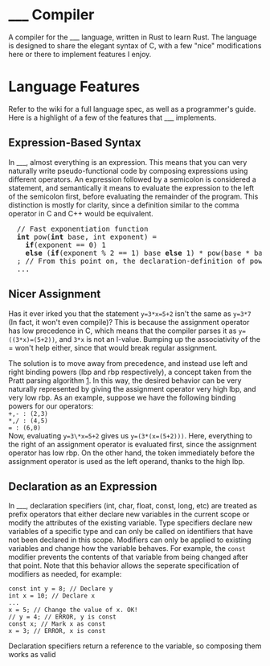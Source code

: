# ___ Compiler
A compiler for the ___ language, written in Rust to learn Rust. The language is designed to share the elegant syntax of C, with a few "nice" modifications here or there to implement features I enjoy.

# Language Features
Refer to the wiki for a full language spec, as well as a programmer's guide. Here is a highlight of a few of the features that ___ implements.

## Expression-Based Syntax
In ___, almost everything is an expression. This means that you can very naturally write pseudo-functional code by composing expressions using different operators. An expression followed by a semicolon is considered a statement, and semantically it means to evaluate the expression to the left of the semicolon first, before evaluating the remainder of the program. This distinction is mostly for clarity, since a definition similar to the comma operator in C and C++ would be equivalent.
<pre>
  // Fast exponentiation function
  <b>int</b> pow(<b>int</b> base, int exponent) = 
    <b>if</b>(exponent == 0) 1 
    <b>else</b> (<b>if</b>(exponent % 2 == 1) base <b>else</b> 1) * pow(base * base, exponent >>= 1)
  ; // From this point on, the declaration-definition of pow is guaranteed to have been evaluated, and calls to pow are well-defined
  ...
</pre>
## Nicer Assignment
Has it ever irked you that the statement `y=3*x=5+2` isn't the same as `y=3*7` (In fact, it won't even compile)? This is because the assignment operator has low precedence in C, which means that the compiler parses it as `y=((3*x)=(5+2))`, and `3*x` is not an l-value. Bumping up the associativity of the = won't help either, since that would break regular assignment. 

The solution is to move away from precedence, and instead use left and right binding powers (lbp and rbp respectively), a concept taken from the Pratt parsing algorithm [1](https://dl.acm.org/doi/pdf/10.1145/512927.512931). In this way, the desired behavior can be very naturally represented by giving the assignment operator very high lbp, and very low rbp. As an example, suppose we have the following binding powers for our operators:  
`+,- : (2,3)`  
`*,/ : (4,5)`  
`= : (6,0)`  
Now, evaluating `y=3\*x=5+2` gives us `y=(3*(x=(5+2)))`. Here, everything to the right of an assignment operator is evaluated first, since the assignment operator has low rbp. On the other hand, the token immediately before the assignment operator is used as the left operand, thanks to the high lbp. 

## Declaration as an Expression
In ___, declaration specifiers (int, char, float, const, long, etc) are treated as prefix operators that either declare new variables in the current scope or modify the attributes of the existing variable. Type specifiers declare new variables of a specific type and can only be called on identifiers that have not been declared in this scope. Modifiers can only be applied to existing variables and change how the variable behaves. For example, the `const` modifier prevents the contents of that variable from being changed after that point. Note that this behavior allows the seperate specification of modifiers as needed, for example:
```
const int y = 8; // Declare y
int x = 10; // Declare x
...
x = 5; // Change the value of x. OK!
// y = 4; // ERROR, y is const
const x; // Mark x as const
x = 3; // ERROR, x is const
```
Declaration specifiers return a reference to the variable, so composing them works as valid
